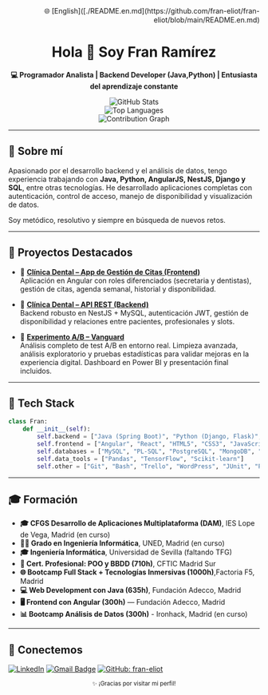 <div align="right">🌐 [English]([./README.en.md](https://github.com/fran-eliot/fran-eliot/blob/main/README.en.md)</div>
<div align="center">

  <h1>Hola 👋 Soy Fran Ramírez</h1>
  <p><strong>💻 Programador Analista | Backend Developer (Java,Python) | Entusiasta del aprendizaje constante</strong></p>

  <img src="https://github-readme-stats.vercel.app/api?username=fran-eliot&show_icons=true&theme=default&border_radius=10" alt="GitHub Stats" />
  <br />
  <img src="https://github-readme-stats.vercel.app/api/top-langs/?username=fran-eliot&layout=compact&theme=default&border_radius=10" alt="Top Languages" />
  <br />
  <img src="https://github-readme-activity-graph.vercel.app/graph?username=fran-eliot&theme=github-light" alt="Contribution Graph" />
</div>

---

## 🚀 Sobre mí

Apasionado por el desarrollo backend y el análisis de datos, tengo experiencia trabajando con **Java, Python, AngularJS, NestJS, Django y SQL**, entre otras tecnologías. He desarrollado aplicaciones completas con autenticación, control de acceso, manejo de disponibilidad y visualización de datos.

Soy metódico, resolutivo y siempre en búsqueda de nuevos retos.

---

## 💼 Proyectos Destacados

- 🦷 **[Clínica Dental – App de Gestión de Citas (Frontend)](https://github.com/fran-eliot/dental-front)**  
  Aplicación en Angular con roles diferenciados (secretaria y dentistas), gestión de citas, agenda semanal, historial y disponibilidad.

- 🧠 **[Clínica Dental – API REST (Backend)](https://github.com/fran-eliot/dental-back)**  
  Backend robusto en NestJS + MySQL, autenticación JWT, gestión de disponibilidad y relaciones entre pacientes, profesionales y slots.

- 🧪 **[Experimento A/B – Vanguard](https://github.com/fran-eliot/vanguard-ab-test)**  
  Análisis completo de test A/B en entorno real. Limpieza avanzada, análisis exploratorio y pruebas estadísticas para validar mejoras en la experiencia digital. Dashboard en Power BI y presentación final incluidos.

---

## 🧰 Tech Stack

```python
class Fran:
    def __init__(self):
        self.backend = ["Java (Spring Boot)", "Python (Django, Flask)", "PHP (Symfony)", "Typescript (NestJS)"]
        self.frontend = ["Angular", "React", "HTML5", "CSS3", "JavaScript", "Bootstrap"]
        self.databases = ["MySQL", "PL-SQL", "PostgreSQL", "MongoDB", "SQL Server", "DB2"]
        self.data_tools = ["Pandas", "TensorFlow", "Scikit-learn"]
        self.other = ["Git", "Bash", "Trello", "WordPress", "JUnit", "PyTest", "PHPUnit", "AWS"]
```
---
 ## 🎓 Formación

- **🎓 CFGS Desarrollo de Aplicaciones Multiplataforma (DAM)**, IES Lope de Vega, Madrid (en curso)
- **🧑‍🎓 Grado en Ingeniería Informática**,  UNED, Madrid (en curso)
- **🎓 Ingeniería Informática**, Universidad de Sevilla (faltando TFG)
- **🧾 Cert. Profesional: POO y BBDD (710h)**, CFTIC Madrid Sur
- **🌐 Bootcamp Full Stack + Tecnologías Inmersivas (1000h)**,Factoria F5, Madrid
- **💻 Web Development con Java (635h)**, Fundación Adecco, Madrid
- **🖥️ Frontend con Angular (300h)** — Fundación Adecco, Madrid
- **📊 Bootcamp Análisis de Datos (300h)** - Ironhack, Madrid (en curso)

---
## 🤝 Conectemos

[![LinkedIn](https://img.shields.io/badge/LinkedIn-franeliot-blue?style=flat-square&logo=linkedin)](https://www.linkedin.com/in/franeliot/)
[![Gmail Badge](https://img.shields.io/badge/-ramirez.martin.francisco@gmail.com-c14438?style=flat-square&logo=Gmail&logoColor=white&link=mailto:ramirez.martin.francisco@gmail.com)](mailto:ramirez.martin.francisco@gmail.com)
[![GitHub: fran-eliot](https://img.shields.io/github/followers/fran-eliot?label=follow&style=social)](https://github.com/fran-eliot)

<div align="center"> <small>✨ ¡Gracias por visitar mi perfil! </small> </div> 


